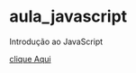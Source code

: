 # aula_javascript
Introdução ao JavaScript

<a href=“https://github.com/avalosdev/aula_javascript/tree/master“>clique Aqui</a>

